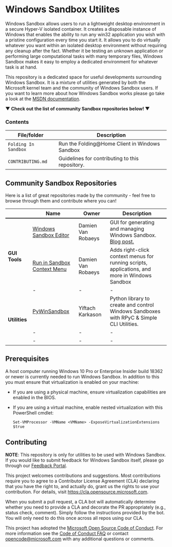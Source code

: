 # Windows Sandbox Utilites

Windows Sandbox allows users to run a lightweight desktop environment in a secure Hyper-V isolated container. It creates a disposable instance of Windows that enables the ability to run any win32 application you wish with a pristine configuration every time you start it. It allows you to do virtually whatever you want within an isolated desktop environment without requiring any cleanup after the fact. Whether it be testing an unknown application or performing large computational tasks with many temporary files, Windows Sandbox makes it easy to employ a dedicated environment for whatever task is at hand.

This repository is a dedicated space for useful developments surrounding Windows Sandbox. It is a mixture of utilities generated by both the Microsoft kernel team and the community of Windows Sandbox users. If you want to learn more about how Windows Sandbox works please go take a look at the [MSDN documentation](https://docs.microsoft.com/en-us/windows/security/threat-protection/windows-sandbox/windows-sandbox-overview).

**&#9660; Check out the list of community Sandbox repositories below! &#9660;**

### Contents

| File/folder       | Description                                |
|-------------------|--------------------------------------------|
| `Folding In Sandbox`             | Run the Folding@Home Client in Windows Sandbox                        |
| `CONTRIBUTING.md` | Guidelines for contributing to this repository.|

## Community Sandbox Repositories

Here is a list of great repositories made by the community - feel free to browse through them and contribute where you can!

<table>
    <thead>
        <tr style="border-bottom: 2px solid black">
            <th></th>
            <th>Name</th>
            <th>Owner</th>
            <th>Description</th>
        </tr>
    </thead>
    <tbody>
        <tr>
            <td rowspan=3><strong>GUI Tools</strong></td>
            <td><a href="https://github.com/damienvanrobaeys/Windows_Sandbox_Editor">Windows Sandbox Editor</a></td>
            <td>Damien Van Robaeys</td>
            <td>GUI for generating and managing Windows Sandbox. <a href="http://www.systanddeploy.com/2019/07/windows-sandbox-editor-update.html">Blog post.</href></td>
        </tr>
        <tr>
            <td><a href="https://github.com/damienvanrobaeys/Run-in-Sandbox">Run in Sandbox Context Menu</a></td>
            <td>Damien Van Robaeys</td>
            <td>Adds right-click context menus for running scripts, applications, and more in Windows Sandbox</td>
        </tr>
        <tr>
            <td>-</td>
            <td>-</td>
            <td>-</td>
        </tr>
        <tr>
            <td rowspan=3><strong>Utilities</strong></td>
            <td><a href="https://github.com/karkason/pywinsandbox">PyWinSandbox</a/></td>
            <td>Yiftach Karkason</td>
            <td>Python library to create and control Windows Sandboxes with RPyC & Simple CLI Utilities.</td>
        </tr>
        <tr>
            <td>-</td>
            <td>-</td>
            <td>-</td>
        </tr>
        <tr>
            <td>-</td>
            <td>-</td>
            <td>-</td>
        </tr>
    </tbody>
</table>

## Prerequisites

A host computer running Windows 10 Pro or Enterprise Insider build 18362 or newer is currently needed to run Windows Sandbox. In addition to this you must ensure that virtualization is enabled on your machine:
- If you are using a physical machine, ensure virtualization capabilities are enabled in the BIOS.
- If you are using a virtual machine, enable nested virtualization with this PowerShell cmdlet:
    
    ```Set-VMProcessor -VMName <VMName> -ExposeVirtualizationExtensions $true```

## Contributing

**NOTE**: This repository is only for utilities to be used with Windows Sandbox. If you would like to submit feedback for Windows Sandbox itself, please go through our [Feedback Portal](https://aka.ms/windowssandbox-fb).

This project welcomes contributions and suggestions.  Most contributions require you to agree to a
Contributor License Agreement (CLA) declaring that you have the right to, and actually do, grant us
the rights to use your contribution. For details, visit https://cla.opensource.microsoft.com.

When you submit a pull request, a CLA bot will automatically determine whether you need to provide
a CLA and decorate the PR appropriately (e.g., status check, comment). Simply follow the instructions
provided by the bot. You will only need to do this once across all repos using our CLA.

This project has adopted the [Microsoft Open Source Code of Conduct](https://opensource.microsoft.com/codeofconduct/).
For more information see the [Code of Conduct FAQ](https://opensource.microsoft.com/codeofconduct/faq/) or
contact [opencode@microsoft.com](mailto:opencode@microsoft.com) with any additional questions or comments.
